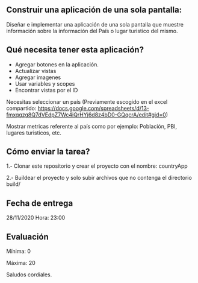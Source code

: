 
## Construir una aplicación de una sola pantalla:


Diseñar e implementar una aplicación de una sola pantalla que muestre información sobre la información del País o lugar turistico del mismo.


## Qué necesita tener esta aplicación?

* Agregar botones en la aplicación.
* Actualizar vistas
* Agregar imagenes
* Usar variables y scopes
* Encontrar vistas por el ID

Necesitas seleccionar un país (Previamente escogido en el excel compartido: https://docs.google.com/spreadsheets/d/13-fmxqgzg8Q7dVEdpZ7Wc4iQrHYj6d8z4bD0-GQqcrA/edit#gid=0)

Mostrar metricas referente al país como por ejemplo: Población, PBI, lugares turisticos, etc.


## Cómo enviar la tarea?

1.- Clonar este repositorio y crear el proyecto con el nombre: countryApp

2.- Buildear el proyecto y solo subir archivos que no contenga el directorio build/


## Fecha de entrega

28/11/2020 Hora: 23:00

## Evaluación

Mínima: 0

Máxima: 20


Saludos cordiales.

